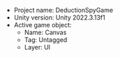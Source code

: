 <!-- UNITY CODE ASSIST INSTRUCTIONS START -->
- Project name: DeductionSpyGame
- Unity version: Unity 2022.3.13f1
- Active game object:
  - Name: Canvas
  - Tag: Untagged
  - Layer: UI
<!-- UNITY CODE ASSIST INSTRUCTIONS END -->